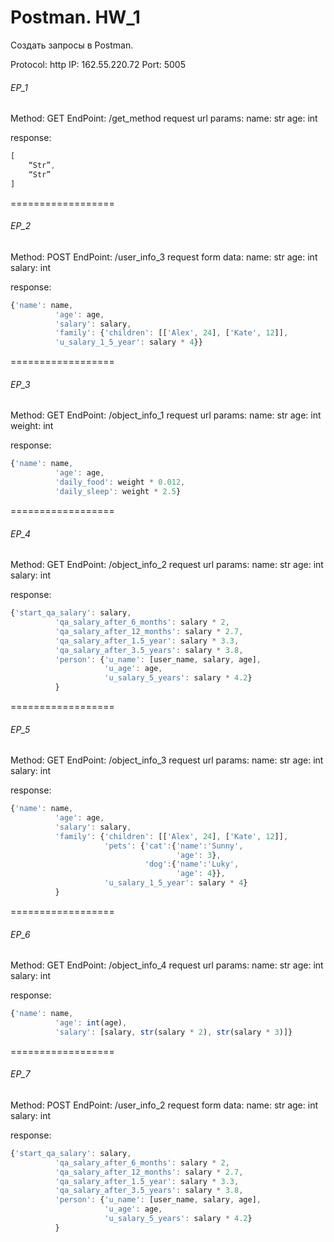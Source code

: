 # Postman. HW_1

Создать запросы в Postman.

Protocol: http
IP: 162.55.220.72
Port: 5005

###### EP_1
Method: GET
EndPoint: /get_method
request url params: 
 name: str
 age: int

response: 
```javascript
[
    “Str”,
    “Str”
]
```

==================

###### EP_2
Method: POST
EndPoint: /user_info_3
request form data: 
 name: str
 age: int
 salary: int

response: 
```javascript
{'name': name,
          'age': age,
          'salary': salary,
          'family': {'children': [['Alex', 24], ['Kate', 12]],
          'u_salary_1_5_year': salary * 4}}
```


==================

###### EP_3
Method: GET
EndPoint: /object_info_1
request url params: 
 name: str
 age: int
 weight: int

response: 
```javascript
{'name': name,
          'age': age,
          'daily_food': weight * 0.012,
          'daily_sleep': weight * 2.5}
```


==================

###### EP_4
Method: GET
EndPoint: /object_info_2
request url params: 
 name: str
 age: int
 salary: int

response: 
```javascript
{'start_qa_salary': salary,
          'qa_salary_after_6_months': salary * 2,
          'qa_salary_after_12_months': salary * 2.7,
          'qa_salary_after_1.5_year': salary * 3.3,
          'qa_salary_after_3.5_years': salary * 3.8,
          'person': {'u_name': [user_name, salary, age],
                     'u_age': age,
                     'u_salary_5_years': salary * 4.2}
          }
```


==================

###### EP_5
Method: GET
EndPoint: /object_info_3
request url params: 
 name: str
 age: int
 salary: int

response: 
```javascript
{'name': name,
          'age': age,
          'salary': salary,
          'family': {'children': [['Alex', 24], ['Kate', 12]],
                     'pets': {'cat':{'name':'Sunny',
                                     'age': 3},
                              'dog':{'name':'Luky',
                                     'age': 4}},
                     'u_salary_1_5_year': salary * 4}
          }
```


==================

###### EP_6
Method: GET
EndPoint: /object_info_4
request url params: 
 name: str
 age: int
 salary: int

response: 
```javascript
{'name': name,
          'age': int(age),
          'salary': [salary, str(salary * 2), str(salary * 3)]}
```


==================

###### EP_7
Method: POST
EndPoint: /user_info_2
request form data: 
 name: str
 age: int
 salary: int

response: 
```javascript
{'start_qa_salary': salary,
          'qa_salary_after_6_months': salary * 2,
          'qa_salary_after_12_months': salary * 2.7,
          'qa_salary_after_1.5_year': salary * 3.3,
          'qa_salary_after_3.5_years': salary * 3.8,
          'person': {'u_name': [user_name, salary, age],
                     'u_age': age,
                     'u_salary_5_years': salary * 4.2}
          }
```